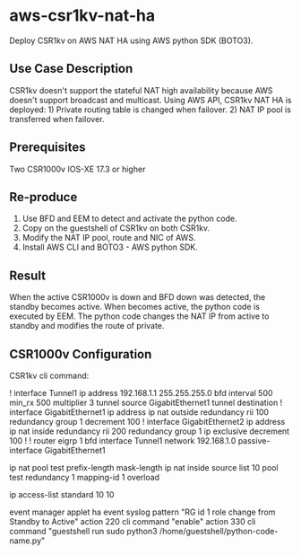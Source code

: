 # aws-csr1kv-nat-ha

Deploy CSR1kv on AWS NAT HA using AWS python SDK (BOTO3).



## Use Case Description

CSR1kv doesn't support the stateful NAT high availability because AWS doesn't support broadcast and multicast.
Using AWS API, CSR1kv NAT HA is deployed:
    1) Private routing table is changed when failover.
    2) NAT IP pool is transferred when failover.


## Prerequisites

Two CSR1000v
IOS-XE 17.3 or higher


## Re-produce

1. Use BFD and EEM to detect and activate the python code.
2. Copy on the guestshell of CSR1kv on both CSR1kv.
3. Modify the NAT IP pool, route and NIC of AWS.
4. Install AWS CLI and BOTO3 - AWS python SDK.


## Result

When the active CSR1000v is down and BFD down was detected, the standby becomes active.
When becomes active, the python code is executed by EEM.
The python code changes the NAT IP from active to standby and modifies the route of private.


## CSR1000v Configuration


CSR1kv cli command:


!
interface Tunnel1
 ip address 192.168.1.1 255.255.255.0
 bfd interval 500 min_rx 500 multiplier 3
 tunnel source GigabitEthernet1
 tunnel destination <peer public IP>
!
interface GigabitEthernet1
 ip address <public IP>
 ip nat outside
 redundancy rii 100
 redundancy group 1 decrement 100
!
interface GigabitEthernet2
 ip address <private IP>
 ip nat inside
 redundancy rii 200
 redundancy group 1 ip <virtual IP> exclusive decrement 100
!
!
router eigrp 1
 bfd interface Tunnel1
 network 192.168.1.0
 passive-interface GigabitEthernet1


ip nat pool test <NAT IP POOL> <NAT IP POOL>  prefix-length mask-length
ip nat inside source list 10 pool test redundancy 1 mapping-id 1 overload

ip access-list standard 10
 10 <Access for NAT>

event manager applet ha
 event syslog pattern "RG id 1 role change from Standby to Active"
 action 220 cli command "enable"
 action 330 cli command "guestshell run sudo python3 /home/guestshell/python-code-name.py"

